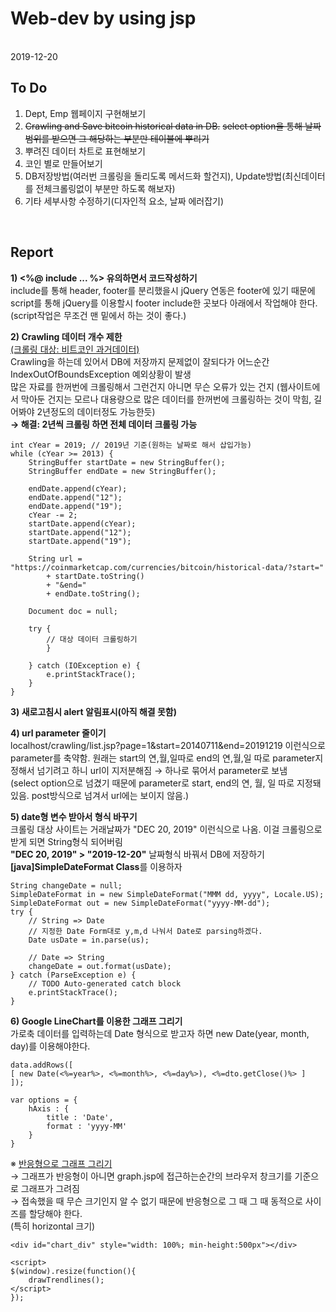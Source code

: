 # Web-dev by using jsp
<br>
2019-12-20
<br>

## To Do

1. Dept, Emp 웹페이지 구현해보기
2. ~~Crawling and Save bitcoin historical data in DB.~~
~~select option을 통해 날짜 범위를 받으면 그 해당하는 부분만 테이블에 뿌리기~~    
3. 뿌려진 데이터 차트로 표현해보기  
4. 코인 별로 만들어보기  
5. DB저장방법(여러번 크롤링을 돌리도록 메서드화 할건지), Update방법(최신데이터를 전체크롤링없이 부분만 하도록 해보자)
6. 기타 세부사항 수정하기(디자인적 요소, 날짜 에러잡기)
<br>

## Report

<b>1) <%@ include ... %> 유의하면서 코드작성하기</b>  
include를 통해 header, footer를 분리했을시 jQuery 연동은 footer에 있기 때문에
script를 통해 jQuery를 이용할시 footer include한 곳보다 아래에서 작업해야 한다. (script작업은 무조건 맨 밑에서 하는 것이 좋다.)

<b>2) Crawling 데이터 개수 제한</b>  
[(크롤링 대상: 비트코인 과거데이터)](https://coinmarketcap.com/currencies/bitcoin/historical-data/)  
Crawling을 하는데 있어서 DB에 저장까지 문제없이 잘되다가 어느순간 IndexOutOfBoundsException 예외상황이 발생  
많은 자료를 한꺼번에 크롤링해서 그런건지 아니면 무슨 오류가 있는 건지 (웹사이트에서 막아둔 건지는 모르나 대용량으로 많은 데이터를 한꺼번에 크롤링하는 것이 막힘, 길어봐야 2년정도의 데이터정도 가능한듯)  
<b> → 해결: 2년씩 크롤링 하면 전체 데이터 크롤링 가능</b>  
```
int cYear = 2019; // 2019년 기준(원하는 날짜로 해서 삽입가능)
while (cYear >= 2013) {
	StringBuffer startDate = new StringBuffer();
	StringBuffer endDate = new StringBuffer();

	endDate.append(cYear);
	endDate.append("12");
	endDate.append("19");
	cYear -= 2;
	startDate.append(cYear);
	startDate.append("12");
	startDate.append("19");

	String url = "https://coinmarketcap.com/currencies/bitcoin/historical-data/?start="
		+ startDate.toString()
		+ "&end=" 
		+ endDate.toString();

	Document doc = null;

	try {
		// 대상 데이터 크롤링하기
		}

	} catch (IOException e) {
		e.printStackTrace();
	}
}
```

<b>3) 새로고침시 alert 알림표시(아직 해결 못함)</b>  

<b>4) url parameter 줄이기</b>  
localhost/crawling/list.jsp?page=1&start=20140711&end=20191219 이런식으로 parameter를 축약함. 원래는 start의 연,월,일따로 end의 연,월,일 따로 parameter지정해서 넘기려고 하니 url이 지저분해짐 → 하나로 묶어서 parameter로 보냄  
(select option으로 넘겼기 때문에 parameter로 start, end의 연, 월, 일 따로 지정돼있음. post방식으로 넘겨서 url에는 보이지 않음.)  

<b>5) date형 변수 받아서 형식 바꾸기</b>  
크롤링 대상 사이트는 거래날짜가 "DEC 20, 2019" 이런식으로 나옴. 이걸 크롤링으로 받게 되면 String형식 되어버림  
**"DEC 20, 2019" > "2019-12-20"** 날짜형식 바꿔서 DB에 저장하기  
**[java]SimpleDateFormat Class**를 이용하자  
```
String changeDate = null;
SimpleDateFormat in = new SimpleDateFormat("MMM dd, yyyy", Locale.US);
SimpleDateFormat out = new SimpleDateFormat("yyyy-MM-dd");
try {
	// String => Date
	// 지정한 Date Form대로 y,m,d 나눠서 Date로 parsing하겠다.
	Date usDate = in.parse(us);
			
	// Date => String
	changeDate = out.format(usDate);
} catch (ParseException e) {
	// TODO Auto-generated catch block
	e.printStackTrace();
}
```

<b>6) Google LineChart를 이용한 그래프 그리기</b>  
가로축 데이터를 입력하는데 Date 형식으로 받고자 하면 new Date(year, month, day)를 이용해야한다.  
```
data.addRows([ 
[ new Date(<%=year%>, <%=month%>, <%=day%>), <%=dto.getClose()%> ] 
]);

var options = {
	hAxis : {
		title : 'Date',
		format : 'yyyy-MM'
	}
}
```
※ [반응형으로 그래프 그리기](https://codepen.io/flopreynat/pen/BfLkA)  
→ 그래프가 반응형이 아니면 graph.jsp에 접근하는순간의 브라우저 창크기를 기준으로 그래프가 그려짐  
→ 접속했을 때 무슨 크기인지 알 수 없기 때문에 반응형으로 그 때 그 때 동적으로 사이즈를 할당해야 한다.  
(특히 horizontal 크기) 
```
<div id="chart_div" style="width: 100%; min-height:500px"></div>

<script>
$(window).resize(function(){
	drawTrendlines();
</script>
});
```
